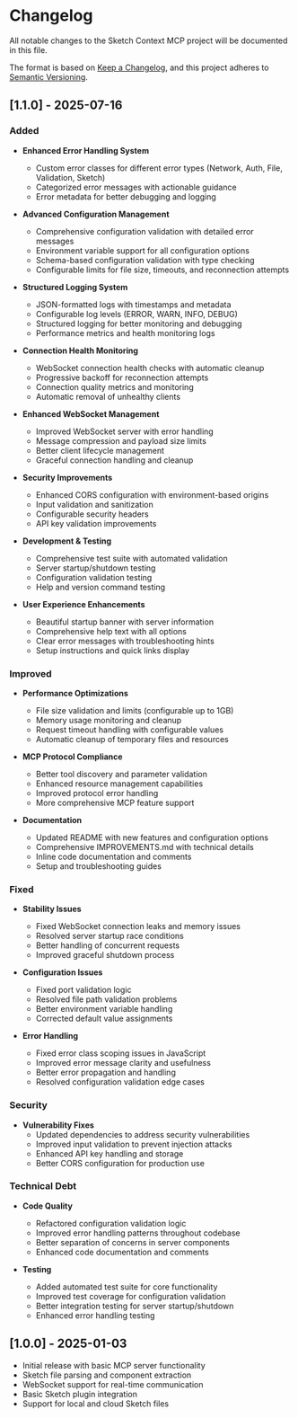 # Changelog

All notable changes to the Sketch Context MCP project will be documented in this file.

The format is based on [Keep a Changelog](https://keepachangelog.com/en/1.0.0/),
and this project adheres to [Semantic Versioning](https://semver.org/spec/v2.0.0.html).

## [1.1.0] - 2025-07-16

### Added
- **Enhanced Error Handling System**
  - Custom error classes for different error types (Network, Auth, File, Validation, Sketch)
  - Categorized error messages with actionable guidance
  - Error metadata for better debugging and logging

- **Advanced Configuration Management**
  - Comprehensive configuration validation with detailed error messages
  - Environment variable support for all configuration options
  - Schema-based configuration validation with type checking
  - Configurable limits for file size, timeouts, and reconnection attempts

- **Structured Logging System**
  - JSON-formatted logs with timestamps and metadata
  - Configurable log levels (ERROR, WARN, INFO, DEBUG)
  - Structured logging for better monitoring and debugging
  - Performance metrics and health monitoring logs

- **Connection Health Monitoring**
  - WebSocket connection health checks with automatic cleanup
  - Progressive backoff for reconnection attempts
  - Connection quality metrics and monitoring
  - Automatic removal of unhealthy clients

- **Enhanced WebSocket Management**
  - Improved WebSocket server with error handling
  - Message compression and payload size limits
  - Better client lifecycle management
  - Graceful connection handling and cleanup

- **Security Improvements**
  - Enhanced CORS configuration with environment-based origins
  - Input validation and sanitization
  - Configurable security headers
  - API key validation improvements

- **Development & Testing**
  - Comprehensive test suite with automated validation
  - Server startup/shutdown testing
  - Configuration validation testing
  - Help and version command testing

- **User Experience Enhancements**
  - Beautiful startup banner with server information
  - Comprehensive help text with all options
  - Clear error messages with troubleshooting hints
  - Setup instructions and quick links display

### Improved
- **Performance Optimizations**
  - File size validation and limits (configurable up to 1GB)
  - Memory usage monitoring and cleanup
  - Request timeout handling with configurable values
  - Automatic cleanup of temporary files and resources

- **MCP Protocol Compliance**
  - Better tool discovery and parameter validation
  - Enhanced resource management capabilities
  - Improved protocol error handling
  - More comprehensive MCP feature support

- **Documentation**
  - Updated README with new features and configuration options
  - Comprehensive IMPROVEMENTS.md with technical details
  - Inline code documentation and comments
  - Setup and troubleshooting guides

### Fixed
- **Stability Issues**
  - Fixed WebSocket connection leaks and memory issues
  - Resolved server startup race conditions
  - Better handling of concurrent requests
  - Improved graceful shutdown process

- **Configuration Issues**
  - Fixed port validation logic
  - Resolved file path validation problems
  - Better environment variable handling
  - Corrected default value assignments

- **Error Handling**
  - Fixed error class scoping issues in JavaScript
  - Improved error message clarity and usefulness
  - Better error propagation and handling
  - Resolved configuration validation edge cases

### Security
- **Vulnerability Fixes**
  - Updated dependencies to address security vulnerabilities
  - Improved input validation to prevent injection attacks
  - Enhanced API key handling and storage
  - Better CORS configuration for production use

### Technical Debt
- **Code Quality**
  - Refactored configuration validation logic
  - Improved error handling patterns throughout codebase
  - Better separation of concerns in server components
  - Enhanced code documentation and comments

- **Testing**
  - Added automated test suite for core functionality
  - Improved test coverage for configuration validation
  - Better integration testing for server startup/shutdown
  - Enhanced error handling testing

## [1.0.0] - 2025-01-03
- Initial release with basic MCP server functionality
- Sketch file parsing and component extraction
- WebSocket support for real-time communication
- Basic Sketch plugin integration
- Support for local and cloud Sketch files
